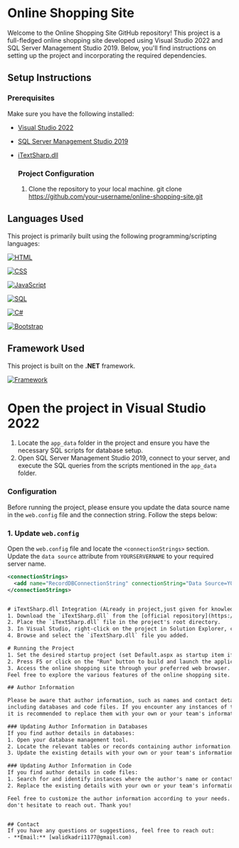 # Online Shopping Site

Welcome to the Online Shopping Site GitHub repository! 
This project is a full-fledged online shopping site developed using Visual Studio 2022 and SQL Server Management Studio 2019. 
Below, you'll find instructions on setting up the project and incorporating the required dependencies.

## Setup Instructions
### Prerequisites
Make sure you have the following installed:
- [Visual Studio 2022](https://visualstudio.microsoft.com/)
- [SQL Server Management Studio 2019](https://docs.microsoft.com/en-us/sql/ssms/download-sql-server-management-studio-ssms)
- [iTextSharp.dll](https://github.com/itext/itextsharp)

  ### Project Configuration
  1. Clone the repository to your local machine.
   git clone https://github.com/your-username/online-shopping-site.git

## Languages Used

This project is primarily built using the following programming/scripting languages:

[![HTML](https://img.shields.io/badge/HTML-orange)](https://en.wikipedia.org/wiki/HTML)

[![CSS](https://img.shields.io/badge/CSS-blue)](https://en.wikipedia.org/wiki/CSS)

[![JavaScript](https://img.shields.io/badge/JavaScript-yellow)](https://developer.mozilla.org/en-US/docs/Web/JavaScript)

[![SQL](https://img.shields.io/badge/SQL-lightgrey)](https://en.wikipedia.org/wiki/SQL)

[![C#](https://img.shields.io/badge/C%23-brightgreen)](https://docs.microsoft.com/en-us/dotnet/csharp/)

[![Bootstrap](https://img.shields.io/badge/Bootstrap-purple)](https://getbootstrap.com/)



## Framework Used
This project is built on the **.NET** framework.

[![Framework](https://img.shields.io/badge/Framework-.NET-blueviolet)](https://dotnet.microsoft.com/)



# Open the project in Visual Studio 2022
1. Locate the `app_data` folder in the project and ensure you have the necessary SQL scripts for database setup. 
2. Open SQL Server Management Studio 2019, connect to your server, and execute the SQL queries from the scripts mentioned in the `app_data` folder.

### Configuration

Before running the project, please ensure you update the data source name in the `web.config` file and the connection string. Follow the steps below:

### 1. Update `web.config`

Open the `web.config` file and locate the `<connectionStrings>` section. Update the `data source` attribute from `YOURSERVERNAME` to your required server name.

```xml
<connectionStrings>
  <add name="RecordDBConnectionString" connectionString="Data Source=YOURSERVERNAME;Initial Catalog=RecordDB;Integrated Security=True" providerName="System.Data.SqlClient" />
</connectionStrings>


# iTextSharp.dll Integration (ALready in project,just given for knowledge)
1. Download the `iTextSharp.dll` from the [official repository](https://github.com/itext/itextsharp).
2. Place the `iTextSharp.dll` file in the project's root directory.
3. In Visual Studio, right-click on the project in Solution Explorer, choose "Add" > "Reference."
4. Browse and select the `iTextSharp.dll` file you added.

# Running the Project
1. Set the desired startup project (set Default.aspx as startup item if you want).
2. Press F5 or click on the "Run" button to build and launch the application.
3. Access the online shopping site through your preferred web browser.
Feel free to explore the various features of the online shopping site. If you encounter any issues or have suggestions for improvement, please open an issue or submit a pull request.

## Author Information

Please be aware that author information, such as names and contact details, might exist in various places within the project,
including databases and code files. If you encounter any instances of the author's name or related details,
it is recommended to replace them with your own or your team's information.

### Updating Author Information in Databases
If you find author details in databases:
1. Open your database management tool.
2. Locate the relevant tables or records containing author information.
3. Update the existing details with your own or your team's information.

### Updating Author Information in Code
If you find author details in code files:
1. Search for and identify instances where the author's name or contact details are present.
2. Replace the existing details with your own or your team's information.

Feel free to customize the author information according to your needs. If you have any questions or need assistance,
don't hesitate to reach out. Thank you!


## Contact
If you have any questions or suggestions, feel free to reach out:
- **Email:** [walidkadri1177@gmail.com)




